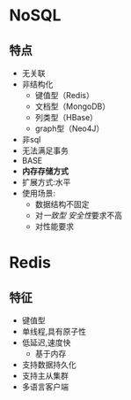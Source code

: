 # NoSQL

## 特点
* 无关联
* 非结构化
  * 键值型（Redis）
  * 文档型（MongoDB）
  * 列类型（HBase）
  * graph型（Neo4J）
* 非sql
* 无法满足事务
* BASE
* **内存存储方式**
* 扩展方式:水平
* 使用场景:
  * 数据结构不固定
  * 对*一致型* *安全性*要求不高
  * 对性能要求

# Redis

## 特征
* 键值型
* 单线程,具有原子性
* 低延迟,速度快
  * 基于内存
* 支持数据持久化
* 支持主从集群
* 多语言客户端
